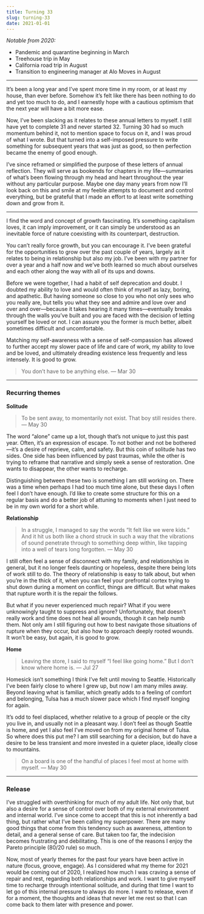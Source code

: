 ```yaml
---
title: Turning 33
slug: turning-33
date: 2021-01-01
---
```


*Notable from 2020:*

- Pandemic and quarantine beginning in March
- Treehouse trip in May
- California road trip in August
- Transition to engineering manager at Alo Moves in August

---

It’s been a long year and I’ve spent more time in my room, or at least my house, than ever before. Somehow it’s felt like there has been nothing to do and yet too much to do, and I earnestly hope with a cautious optimism that the next year will have a bit more ease.

Now, I’ve been slacking as it relates to these annual letters to myself. I still have yet to complete 31 and never started 32. Turning 30 had so much momentum behind it, not to mention space to focus on it, and I was proud of what I wrote. But that turned into a self-imposed pressure to write something for subsequent years that was just as good, so then perfection became the enemy of good enough.

I’ve since reframed or simplified the purpose of these letters of annual reflection. They will serve as bookends for chapters in my life—summaries of what’s been flowing through my head and heart throughout the year without any particular purpose. Maybe one day many years from now I’ll look back on this and smile at my feeble attempts to document and control everything, but be grateful that I made an effort to at least write something down and grow from it.

---

I find the word and concept of growth fascinating. It’s something capitalism loves, it can imply improvement, or it can simply be understood as an inevitable force of nature coexisting with its counterpart, destruction.

You can’t really force growth, but you can encourage it. I’ve been grateful for the opportunities to grow over the past couple of years, largely as it relates to being in relationship but also my job. I’ve been with my partner for over a year and a half now and we’ve both learned so much about ourselves and each other along the way with all of its ups and downs.

Before we were together, I had a habit of self deprecation and doubt. I doubted my ability to love and would often think of myself as lazy, boring, and apathetic. But having someone so close to you who not only sees who you really are, but tells you what they see and admire and love over and over and over—because it takes hearing it many times—eventually breaks through the walls you’ve built and you are faced with the decision of letting yourself be loved or not. I can assure you the former is much better, albeit sometimes difficult and uncomfortable.

Matching my self-awareness with a sense of self-compassion has allowed to further accept my slower pace of life and care of work, my ability to love and be loved, and ultimately dreading existence less frequently and less intensely. It is good to grow.

> You don’t have to be anything else. — Mar 30

---

### Recurring themes

**Solitude**

> To be sent away, to momentarily not exist. That boy still resides there. — May 30

The word “alone” came up a lot, though that’s not unique to just this past year. Often, it’s an expression of escape. To not bother and not be bothered—it’s a desire of reprieve, calm, and safety. But this coin of solitude has two sides. One side has been influenced by past traumas, while the other is trying to reframe that narrative and simply seek a sense of restoration. One wants to disappear, the other wants to recharge.

Distinguishing between these two is something I am still working on. There was a time when perhaps I had too much time alone, but these days I often feel I don’t have enough. I’d like to create some structure for this on a regular basis and do a better job of attuning to moments when I just need to be in my own world for a short while.

**Relationship**

> In a struggle, I managed to say the words “It felt like we were kids.” And it hit us both like a chord struck in such a way that the vibrations of sound penetrate through to something deep within, like tapping into a well of tears long forgotten. — May 30

I still often feel a sense of disconnect with my family, and relationships in general, but it no longer feels daunting or hopeless, despite there being lots of work still to do. The theory of relationship is easy to talk about, but when you’re in the thick of it, when you can feel your prefrontal cortex trying to shut down during a moment on conflict, things are difficult. But what makes that rupture worth it is the repair the follows.

But what if you never experienced much repair? What if you were unknowingly taught to suppress and ignore? Unfortunately, that doesn’t really work and time does not heal all wounds, though it can help numb them. Not only am I still figuring out how to best navigate those situations of rupture when they occur, but also how to approach deeply rooted wounds. It won’t be easy, but again, it is good to grow.

**Home**

> Leaving the store, I said to myself “I feel like going home.” But I don’t know where home is. — Jul 27

Homesick isn’t something I think I’ve felt until moving to Seattle. Historically I’ve been fairly close to where I grew up, but now I am many miles away. Beyond leaving what is familiar, which greatly adds to a feeling of comfort and belonging, Tulsa has a much slower pace which I find myself longing for again.

It’s odd to feel displaced, whether relative to a group of people or the city you live in, and usually not in a pleasant way. I don’t feel as though Seattle is home, and yet I also feel I’ve moved on from my original home of Tulsa. So where does this put me? I am still searching for a decision, but do have a desire to be less transient and more invested in a quieter place, ideally close to mountains.

> On a board is one of the handful of places I feel most at home with myself. — May 30

---

### Release

I’ve struggled with overthinking for much of my adult life. Not only that, but also a desire for a sense of control over both of my external environment and internal world. I’ve since come to accept that this is not inherently a bad thing, but rather what I’ve been calling my superpower. There are many good things that come from this tendency such as awareness, attention to detail, and a general sense of care. But taken too far, the indecision becomes frustrating and debilitating. This is one of the reasons I enjoy the Pareto principle (80/20 rule) so much.

Now, most of yearly themes for the past four years have been active in nature (focus, groove, engage). As I considered what my theme for 2021 would be coming out of 2020, I realized how much I was craving a sense of repair and rest, regarding both relationships and work. I want to give myself time to recharge through intentional solitude, and during that time I want to let go of this internal pressure to always do more. I want to release, even if for a moment, the thoughts and ideas that never let me rest so that I can come back to them later with presence and power.
